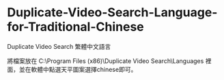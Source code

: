 # Duplicate-Video-Search-Language-for-Traditional-Chinese
Duplicate Video Search 繁體中文語言


將檔案放在 C:\Program Files (x86)\Duplicate Video Search\Languages 裡面，並在軟體中點選天平圖案選擇chinese即可。

